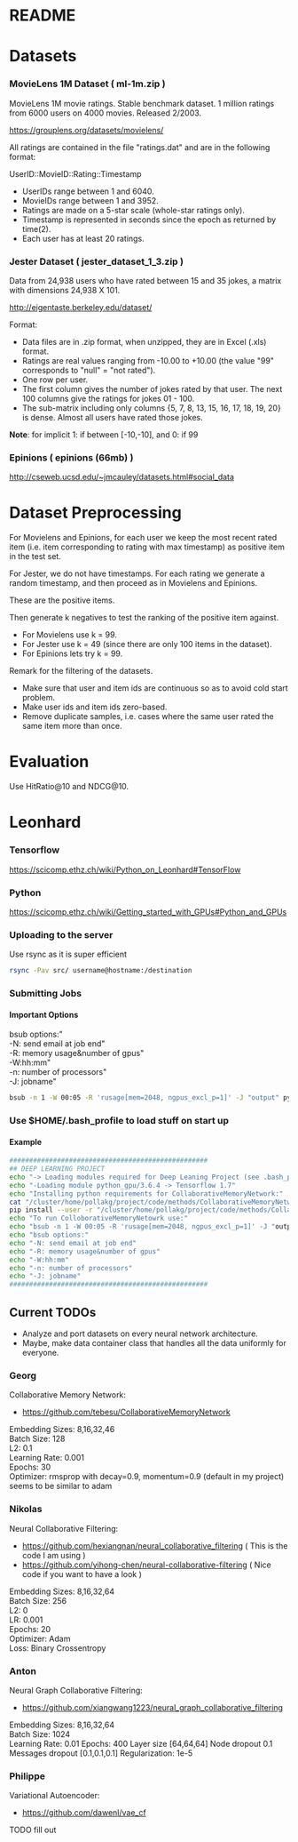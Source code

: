 # README 

# Datasets
### MovieLens 1M Dataset ( ml-1m.zip )

MovieLens 1M movie ratings. Stable benchmark dataset. 1 million ratings from 6000 users on 4000 movies. Released 2/2003. 

https://grouplens.org/datasets/movielens/

All ratings are contained in the file "ratings.dat" and are in the
following format:

UserID::MovieID::Rating::Timestamp

- UserIDs range between 1 and 6040. 
- MovieIDs range between 1 and 3952.
- Ratings are made on a 5-star scale (whole-star ratings only).
- Timestamp is represented in seconds since the epoch as returned by time(2).
- Each user has at least 20 ratings.

### Jester Dataset ( jester_dataset_1_3.zip )

Data from 24,938 users who have rated between 15 and 35 jokes, a matrix with dimensions 24,938 X 101.

http://eigentaste.berkeley.edu/dataset/

Format:
- Data files are in .zip format, when unzipped, they are in Excel (.xls) format.
- Ratings are real values ranging from -10.00 to +10.00 (the value "99" corresponds to "null" = "not rated").
- One row per user.
- The first column gives the number of jokes rated by that user. The next 100 columns give the ratings for jokes 01 - 100.
- The sub-matrix including only columns {5, 7, 8, 13, 15, 16, 17, 18, 19, 20} is dense. Almost all users have rated those jokes.

**Note**: for implicit 1: if between [-10,-10], and 0: if 99 

### Epinions ( epinions (66mb) )
http://cseweb.ucsd.edu/~jmcauley/datasets.html#social_data

# Dataset Preprocessing

For Movielens and Epinions, for each user we keep the most recent rated item (i.e. item corresponding to rating with max timestamp) as positive item in the test set.

For Jester, we do not have timestamps. For each rating we generate a random timestamp, and then proceed as in Movielens and Epinions.

These are the positive items.

Then generate k negatives to test the ranking of the positive item against.
- For Movielens use k = 99.
- For Jester use k = 49 (since there are only 100 items in the dataset).
- For Epinions lets try k = 99.

Remark for the filtering of the datasets.
- Make sure that user and item ids are continuous so as to avoid cold start problem.
- Make user ids and item ids zero-based.
- Remove duplicate samples, i.e. cases where the same user rated the same item more than once.

# Evaluation

Use HitRatio@10 and NDCG@10.

# Leonhard

### Tensorflow 
https://scicomp.ethz.ch/wiki/Python_on_Leonhard#TensorFlow

### Python 
https://scicomp.ethz.ch/wiki/Getting_started_with_GPUs#Python_and_GPUs

### Uploading to the server 
Use rsync as it is super efficient

``` bash
rsync -Pav src/ username@hostname:/destination
```

### Submitting Jobs
#### Important Options
bsub options:"  
-N: send email at job end"  
-R: memory usage&number of gpus"  
-W:hh:mm"  
-n: number of processors"  
-J: jobname"  

```bash
bsub -n 1 -W 00:05 -R 'rusage[mem=2048, ngpus_excl_p=1]' -J "output" python my_script.py
```
### Use $HOME/.bash_profile to load stuff on start up
#### Example
```bash
##################################################
## DEEP LEARNING PROJECT
echo "-> Loading modules required for Deep Leaning Project (see .bash_progile)"
echo "-Loading module python_gpu/3.6.4 -> Tensorflow 1.7"
echo "Installing python requirements for CollaborativeMemoryNetwork:"
cat "/cluster/home/pollakg/project/code/methods/CollaborativeMemoryNetwork/requirements.txt"
pip install --user -r "/cluster/home/pollakg/project/code/methods/CollaborativeMemoryNetwork/requirements.txt"
echo "To run ColloborativeMemoryNetowrk use:"
echo "bsub -n 1 -W 00:05 -R 'rusage[mem=2048, ngpus_excl_p=1]' -J "output" python train.py --gpu 0 --dataset data/citeulike-a.npz --pretrain pretrain/citeulike-a_e50.npz"
echo "bsub options:"
echo "-N: send email at job end"
echo "-R: memory usage&number of gpus"
echo "-W:hh:mm"
echo "-n: number of processors"
echo "-J: jobname"
##################################################
```

## Current TODOs
- Analyze and port datasets on every neural network architecture.
- Maybe, make data container class that handles all the data uniformly for everyone.

### Georg
Collaborative Memory Network:
- https://github.com/tebesu/CollaborativeMemoryNetwork

Embedding Sizes: 8,16,32,46  
Batch Size: 128  
L2: 0.1  
Learning Rate: 0.001  
Epochs: 30  
Optimizer: rmsprop with decay=0.9, momentum=0.9 (default in my project) seems to be similar to adam 

### Nikolas
Neural Collaborative Filtering: 
- https://github.com/hexiangnan/neural_collaborative_filtering ( This is the code I am using )
- https://github.com/yihong-chen/neural-collaborative-filtering ( Nice code if you want to have a look )

Embedding Sizes: 8,16,32,64  
Batch Size: 256  
L2: 0  
LR: 0.001  
Epochs: 20  
Optimizer: Adam  
Loss: Binary Crossentropy  

### Anton
Neural Graph Collaborative Filtering:
- https://github.com/xiangwang1223/neural_graph_collaborative_filtering

Embedding Sizes: 8,16,32,64  
Batch Size: 1024  
Learning Rate: 0.01
Epochs: 400
Layer size [64,64,64]
Node dropout 0.1
Messages dropout [0.1,0.1,0.1]
Regularization: 1e-5  

### Philippe
Variational Autoencoder: 
- https://github.com/dawenl/vae_cf

TODO fill out

